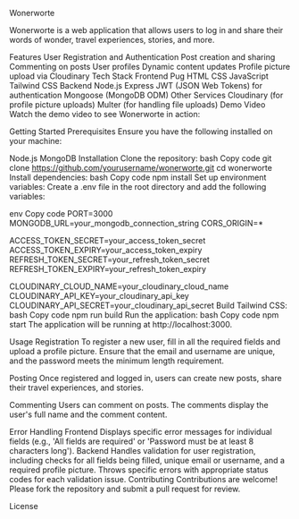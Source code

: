 Wonerworte

Wonerworte is a web application that allows users to log in and share their words of wonder, travel experiences, stories, and more.

Features
User Registration and Authentication
Post creation and sharing
Commenting on posts
User profiles
Dynamic content updates
Profile picture upload via Cloudinary
Tech Stack
Frontend
Pug
HTML
CSS
JavaScript
Tailwind CSS
Backend
Node.js
Express
JWT (JSON Web Tokens) for authentication
Mongoose (MongoDB ODM)
Other Services
Cloudinary (for profile picture uploads)
Multer (for handling file uploads)
Demo Video
Watch the demo video to see Wonerworte in action:



Getting Started
Prerequisites
Ensure you have the following installed on your machine:

Node.js
MongoDB
Installation
Clone the repository:
bash
Copy code
git clone https://github.com/yourusername/wonerworte.git
cd wonerworte
Install dependencies:
bash
Copy code
npm install
Set up environment variables:
Create a .env file in the root directory and add the following variables:

env
Copy code
PORT=3000
MONGODB_URL=your_mongodb_connection_string
CORS_ORIGIN=*

ACCESS_TOKEN_SECRET=your_access_token_secret
ACCESS_TOKEN_EXPIRY=your_access_token_expiry
REFRESH_TOKEN_SECRET=your_refresh_token_secret
REFRESH_TOKEN_EXPIRY=your_refresh_token_expiry

CLOUDINARY_CLOUD_NAME=your_cloudinary_cloud_name
CLOUDINARY_API_KEY=your_cloudinary_api_key
CLOUDINARY_API_SECRET=your_cloudinary_api_secret
Build Tailwind CSS:
bash
Copy code
npm run build
Run the application:
bash
Copy code
npm start
The application will be running at http://localhost:3000.

Usage
Registration
To register a new user, fill in all the required fields and upload a profile picture. Ensure that the email and username are unique, and the password meets the minimum length requirement.

Posting
Once registered and logged in, users can create new posts, share their travel experiences, and stories.

Commenting
Users can comment on posts. The comments display the user's full name and the comment content.

Error Handling
Frontend
Displays specific error messages for individual fields (e.g., 'All fields are required' or 'Password must be at least 8 characters long').
Backend
Handles validation for user registration, including checks for all fields being filled, unique email or username, and a required profile picture.
Throws specific errors with appropriate status codes for each validation issue.
Contributing
Contributions are welcome! Please fork the repository and submit a pull request for review.

License


